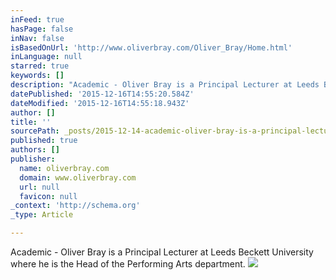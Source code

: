 ```yaml
---
inFeed: true
hasPage: false
inNav: false
isBasedOnUrl: 'http://www.oliverbray.com/Oliver_Bray/Home.html'
inLanguage: null
starred: true
keywords: []
description: "Academic - Oliver Bray is a Principal Lecturer at Leeds Beckett University where he is the Academic Leader of the Performing Arts department.\_ He is also a Seni"
datePublished: '2015-12-16T14:55:20.584Z'
dateModified: '2015-12-16T14:55:18.943Z'
author: []
title: ''
sourcePath: _posts/2015-12-14-academic-oliver-bray-is-a-principal-lecturer-at-leeds-beck.md
published: true
authors: []
publisher:
  name: oliverbray.com
  domain: www.oliverbray.com
  url: null
  favicon: null
_context: 'http://schema.org'
_type: Article

---
```

Academic - Oliver Bray is a Principal Lecturer at Leeds Beckett University where he is the Head of the Performing Arts department. ![](https://the-grid-user-content.s3-us-west-2.amazonaws.com/1f4c504f-796d-4f41-b3d9-ffb3ce55cbfd.png)